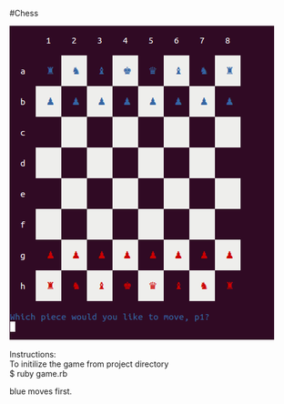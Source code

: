 #Chess

![alt tag](chess.png)

Instructions:  
To initilize the game from project directory  
$ ruby game.rb  

blue moves first.  
